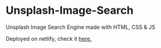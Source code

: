 # Unsplash-Image-Search
Unsplash Image Search Engine made with HTML, CSS &amp; JS

Deployed on netlify, check it [here.](https://eclectic-mermaid-a435ff.netlify.app/)
